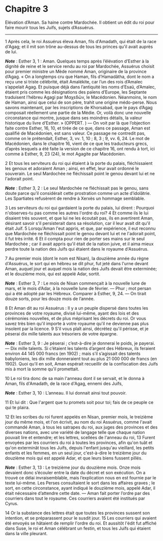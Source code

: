 # Chapitre 3

Elévation d’Aman.
Sa haine contre Mardochée.
Il obtient un édit du roi pour faire mourir tous les Juifs, sujets d’Assuérus.

***

1 Après cela, le roi Assuérus éleva Aman, fils d'Amadath, qui était de la race d'Agag; et il mit son trône au-dessus de tous les princes qu'il avait auprès de lui.

***Note*** :  Esther 3, 1 : Aman. Quelques temps après l’élévation d’Esther à la dignité de reine et le service rendu au roi par Mardochée, Assuérus choisit pour premier ministre un Mède nommé Aman, originaire de la province d’Agag. « On a longtemps cru que Haman, fils d’Hamadâtha, dont le nom a reçu une si triste célébrité, était Amalékite, car l’un des rois d’Amalec s’appelait Agag. Et puisque déjà dans l’antiquité les noms d’Esaü, d’Amalec, étaient pris comme les désignations des païens d’Europe, les Septante traduisent l’hébreu Agagi par Μαχεδῶν, le Macédonien. Néanmoins, le nom de Haman, ainsi que celui de son père, trahit une origine médo-perse. Nous savons maintenant, par les inscriptions de Khorsabad, que le pays d’Agag composait réellement une partie de la Médie. Or, voilà donc une nouvelle circonstance qui montre, jusque dans ses moindres détails, la valeur historique du livre d’Esther. » (OPPERT. ) ― On voit par là que l’objection faite contre Esther, 16, 10, et tirée de ce que, dans ce passage, Aman est
qualifié de Macédonien, est sans valeur. Ce passage ne contredit pas, comme on le prétendait, Esther, 3, vv. 1, 10 ; 8, 3 ; 9, vv. 6, 24. Le mot de Macédonien, dans le chapitre 16, vient de ce que les traducteurs grecs, d’après lesquels a été faite la version de ce chapitre 16, ont rendu à tort, ici comme à Esther, 9, 23 (24), le mot Agagite par Macédonien.

2 Et tous les serviteurs du roi qui étaient à la porte du palais, fléchissaient les genoux et adoraient Aman ; ainsi, en effet, leur avait ordonné le souverain. Le seul Mardochée ne fléchissait point le genou devant lui et ne l'adorait point.

***Note*** :  Esther 3, 2 : Le seul Mardochée ne fléchissait pas le genou, sans doute parce qu’il considérait cette prostration comme un acte d’idolâtrie. Les Spartiates refusèrent de rendre à Xerxès un hommage semblable.

3 Les serviteurs du roi qui gardaient la porte du palais, lui dirent : Pourquoi n'observes-tu pas comme les autres l'ordre du roi? 4 Et comme ils le lui disaient très souvent, et que lui ne les écoutait pas, ils en avertirent Aman, désirant savoir s'il persisterait dans sa résolution, car il leur avait dit qu'il était Juif. 5 Lorsqu'Aman l'eut appris, et que, par expérience, il eut reconnu que Mardochée ne fléchissait point le genou devant lui et ne l'adorait point, il fut très irrité. 6 Et il compta pour rien de porter ses mains sur le seul Mardochée ; car il avait appris qu'il était de la nation juive, et il aima mieux perdre toute la nation des Juifs qui étaient dans le royaume d'Assuérus.


7 Au premier mois (dont le nom est Nisan), la douzième année du règne d'Assuérus, le sort qui en hébreu se dit phur, fut jeté dans l'urne devant Aman, auquel jour et auquel mois la nation des Juifs devait être exterminée; et le douzième mois, qui est appelé Adar, sortit.

***Note*** :  Esther 3, 7 : Le mois de Nisan commençait à la nouvelle lune de mars, et le mois d’Adar, à la nouvelle lune de février. ― Phur ; mot persan qui a été adopté par les Hébreux. Comparer à Esther, 9, 24. ― On tirait douze sorts, pour les douze mois de l’année.

8 Et Aman dit au roi Assuérus : Il y a un peuple dispersé dans toutes les provinces de votre royaume, divisé lui-même, ayant des lois et des cérémonies nouvelles, et de plus méprisant les décrets du roi. Or vous savez très bien qu'il importe à votre royaume qu'il ne devienne pas plus insolent par la licence. 9 S'il vous plaît ainsi, décrétez qu'il périsse, et je pèserai dix mille talents aux trésoriers de votre épargne.

***Note*** :  Esther 3, 9 : Je pèserai ; c’est-à-dire je donnerai le poids, je payerai. ― Dix mille talents. Si c’étaient les talents d’argent des Hébreux, ils feraient environ 44 145 000 francs (en 1902) ; mais s’il s’agissait des talents babyloniens, les dix mille donneraient tout au plus 21 000 000 de francs (en 1902). Quoi qu’il en soit, Aman espérait recueillir de la confiscation des Juifs mis à mort la somme qu’il promettait.

10 Le roi tira donc de sa main l'anneau dont il se servait, et le donna à Aman, fils d'Amadath, de la race d'Agag, ennemi des Juifs,

***Note*** :  Esther 3, 10 : L’anneau. Il lui donnait ainsi tout pouvoir.

11 Et lui dit : Que l'argent que tu promets soit pour toi; fais de ce peuple ce qui te plaira.


12 Et les scribes du roi furent appelés en Nisan, premier mois, le treizième jour du même mois, et l'on écrivit, au nom du roi Assuérus, comme l'avait commandé Aman, à tous les satrapes du roi, aux juges des provinces et des diverses nations, avec une variété de langage telle que chaque nation pouvait lire et entendre; et les lettres, scellées de l'anneau du roi, 13 Furent envoyées par les courriers du roi à toutes les provinces, afin qu'on tuât et qu'on exterminât tous les Juifs, depuis l'enfant jusqu'au vieillard, les petits enfants et les femmes, en un seul jour, c'est-à-dire le treizième jour du douzième mois qui est appelé Adar, et que leurs biens fussent pillés.

***Note*** :  Esther 3, 13 : Le treizième jour du douzième mois. Onze mois devaient donc s’écouler entre la date du décret et son exécution. On a trouvé ce délai invraisemblable, mais l’explication nous en est fournie par le texte lui-même. Les Perses consultaient le sort dans les affaires graves ; le sort, en cette circonstance, ayant indiqué le douzième mois, appelé Adar, il était nécessaire d’attendre cette date. ― Aman fait porter l’ordre par des courriers dans tout le royaume. Ces courriers avaient été institués par Cyrus.


14 Or la substance des lettres était que toutes les provinces sussent son intention, et se préparassent pour le susdit jour. 15 Les courriers qui avaient été envoyés se hâtaient de remplir l'ordre du roi. Et aussitôt l'édit fut affiché dans Suse, le roi et Aman célébrant un festin, et tous les Juifs qui étaient dans la ville pleurant.

